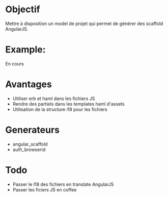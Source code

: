 # Objectif
Mettre à disposition un model de projet qui permet de générer des scaffold AngularJS.

# Example:
En cours

# Avantages
* Utiliser erb et haml dans les fichiers JS
* Rendre des partiels dans les templates haml d'assets
* Utilisation de la structure i18 pour les fichiers 

# Generateurs
* angular_scaffold
* auth_browserid

# Todo
* Passer le I18 des fichiers en translate AngularJS
* Passer les ficiers JS en coffee